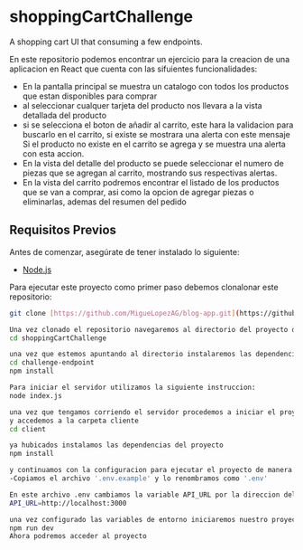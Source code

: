 # shoppingCartChallenge
A shopping cart UI that consuming a few endpoints.


En este repositorio podemos encontrar un ejercicio para la creacion de una aplicacion en React que cuenta con las sifuientes funcionalidades:

- En la pantalla principal se muestra un catalogo con todos los productos que estan disponibles para comprar
- al seleccionar cualquer tarjeta del producto nos llevara a la vista detallada del producto
- si se selecciona el boton de añadir al carrito, este hara la validacion para buscarlo en el carrito, si existe se mostrara una alerta con este mensaje
  Si el producto no existe en el carrito se agrega y se muestra una alerta con esta accion.
- En la vista del detalle del producto se puede seleccionar el numero de piezas que se agregan al carrito, mostrando sus respectivas alertas.
- En la vista del carrito podremos encontrar el listado de los productos que se van a comprar, asi como la opcion de agregar piezas o eliminarlas, ademas del resumen del pedido
## Requisitos Previos

Antes de comenzar, asegúrate de tener instalado lo siguiente:

- [Node.js](https://nodejs.org/)

Para ejecutar este proyecto como primer paso debemos clonalonar este repositorio:

   ```bash
   git clone [https://github.com/MigueLopezAG/blog-app.git](https://github.com/MigueLopezAG/shoppingCartChallenge.git)

Una vez clonado el repositorio navegaremos al directorio del proyecto desde la terminal
  cd shoppingCartChallenge

una vez que estemos apuntando al directorio instalaremos las dependencias del endpoint
  cd challenge-endpoint
  npm install

Para iniciar el servidor utilizamos la siguiente instruccion:
 node index.js

una vez que tengamos corriendo el servidor procedemos a iniciar el proyecto del cliente, para esto nos ubicamos en la ruta del proyecto shoppingCartChallenge en una nueva terminal 
y accedemos a la carpeta cliente
  cd client

ya hubicados instalamos las dependencias del proyecto
  npm install

y continuamos con la configuracion para ejecutar el proyecto de manera local
  -Copiamos el archivo '.env.example' y lo renombramos como '.env'

En este archivo .env cambiamos la variable API_URL por la direccion del servidor, para este ejemplo vamos a utilizar "http://localhost:3000"
  API_URL=http://localhost:3000

una vez configurado las variables de entorno iniciaremos nuestro proyecto
  npm run dev
Ahora podremos acceder al proyecto
